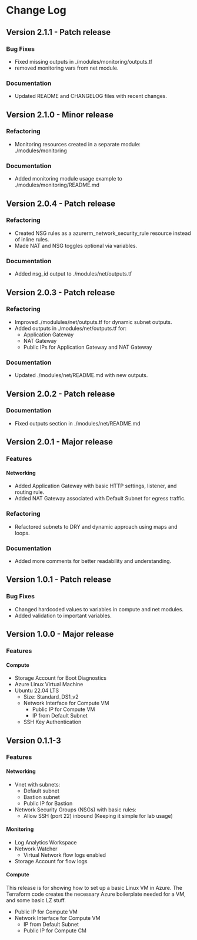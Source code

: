 # Change Log

## Version 2.1.1 - Patch release

### Bug Fixes

- Fixed missing outputs in ./modules/monitoring/outputs.tf
- removed monitoring vars from net module.

### Documentation

- Updated README and CHANGELOG files with recent changes.

## Version 2.1.0 - Minor release

### Refactoring

- Monitoring resources created in a separate module: ./modules/monitoring

### Documentation

- Added monitoring module usage example to ./modules/monitoring/README.md

## Version 2.0.4 - Patch release

### Refactoring

- Created NSG rules as a azurerm_network_security_rule resource instead of inline rules.
- Made NAT and NSG toggles optional via variables.

### Documentation

- Added nsg_id output to ./modules/net/outputs.tf

## Version 2.0.3 - Patch release

### Refactoring

- Improved ./modulules/net/outputs.tf for dynamic subnet outputs.
- Added outputs in ./modules/net/outputs.tf for:
  - Application Gateway
  - NAT Gateway
  - Public IPs for Application Gateway and NAT Gateway

### Documentation

- Updated ./modules/net/README.md with new outputs.

## Version 2.0.2 - Patch release

### Documentation

- Fixed outputs section in ./modules/net/README.md

## Version 2.0.1 - Major release

### Features

#### Networking

- Added Application Gateway with basic HTTP settings, listener, and routing rule.
- Added NAT Gateway associated with Default Subnet for egress traffic.

### Refactoring

- Refactored subnets to DRY and dynamic approach using maps and loops.

### Documentation

- Added more comments for better readability and understanding.

## Version 1.0.1 - Patch release

### Bug Fixes

- Changed hardcoded values to variables in compute and net modules.
- Added validation to important variables.

## Version 1.0.0 - Major release

### Features

#### Compute

- Storage Account for Boot Diagnostics
- Azure Linux Virtual Machine
- Ubuntu 22.04 LTS
  - Size: Standard_DS1_v2
  - Network Interface for Compute VM
    - Public IP for Compute VM
    - IP from Default Subnet
  - SSH Key Authentication

## Version 0.1.1-3

### Features

#### Networking

- Vnet with subnets:
  - Default subnet
  - Bastion subnet
  - Public IP for Bastion
- Network Security Groups (NSGs) with basic rules:
  - Allow SSH (port 22) inbound (Keeping it simple for lab usage)

#### Monitoring

- Log Analytics Workspace
- Network Watcher
  - Virtual Network flow logs enabled
- Storage Account for flow logs

#### Compute

This release is for showing how to set up a basic Linux VM in Azure. The
Terraform code creates the necessary Azure boilerplate needed for a VM, and
some basic LZ stuff.

- Public IP for Compute VM
- Network Interface for Compute VM
  - IP from Default Subnet
  - Public IP for Compute CM
